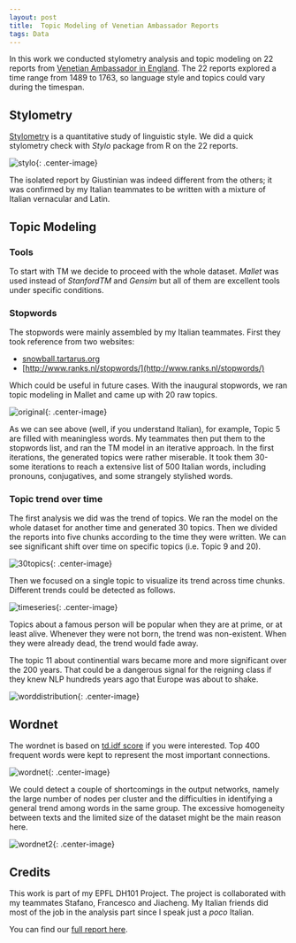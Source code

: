 ```yaml
---
layout: post
title:	Topic Modeling of Venetian Ambassador Reports
tags: Data
---
```


In this work we conducted stylometry analysis and topic modeling on 22 reports from [Venetian Ambassador in England](http://www.british-history.ac.uk/cal-state-papers/venice/vol1/cxxii-cxxix). The 22 reports explored a time range from 1489 to 1763, so language style and topics could vary during the timespan.

<!-- more -->

## Stylometry

[Stylometry](https://en.wikipedia.org/wiki/Stylometry) is a quantitative study of linguistic style. We did a quick stylometry check with *Stylo* package from R on the 22 reports. 

![stylo](http://veniceatlas.epfl.ch/wp-content/uploads/2016/03/DH_MDS_100_MFWs_Culled_0____001.png){: .center-image}

The isolated report by Giustinian was indeed different from the others; it was confirmed by my Italian teammates to be written with a mixture of Italian vernacular and Latin.


## Topic Modeling


### Tools

To start with TM we decide to proceed with the whole dataset. *Mallet* was used instead of *StanfordTM* and *Gensim* but all of them are excellent tools under specific conditions.

### Stopwords

The stopwords were mainly assembled by my Italian teammates. First they took reference from two websites:
- [snowball.tartarus.org](snowball.tartarus.org)
- [http://www.ranks.nl/stopwords/](http://www.ranks.nl/stopwords/)

Which could be useful in future cases. With the inaugural stopwords, we ran topic modeling in Mallet and came up with 20 raw topics.

![original](http://veniceatlas.epfl.ch/wp-content/uploads/2016/03/Immagine2.png){: .center-image}

As we can see above (well, if you understand Italian), for example, Topic 5 are filled with meaningless words. My teammates then put them to the stopwords list, and ran the TM model in an iterative approach. In the first iterations, the generated topics were rather miserable. It took them 30-some iterations to reach a extensive list of 500 Italian words, including pronouns, conjugatives, and some strangely stylished words.

### Topic trend over time


The first analysis we did was the trend of topics. We ran the model on the whole dataset for another time and generated 30 topics. Then we divided the reports into five chunks according to the time they were written. We can see significant shift over time on specific topics (i.e. Topic 9 and 20).

![30topics](http://veniceatlas.epfl.ch/wp-content/uploads/2016/06/AvarageProportion30.png){: .center-image}

Then we focused on a single topic to visualize its trend across time chunks. Different trends could be detected as follows.

![timeseries](http://veniceatlas.epfl.ch/wp-content/uploads/2016/06/Benchmark-grouped-for-Wpress.png){: .center-image}

Topics about a famous person will be popular when they are at prime, or at least alive. Whenever they were not born, the trend was non-existent. When they were already dead, the trend would fade away.

The topic 11 about continential wars became more and more significant over the 200 years. That could be a dangerous signal for the reigning class if they knew NLP hundreds years ago that Europe was about to shake.

![worddistribution](http://veniceatlas.epfl.ch/wp-content/uploads/2016/04/word-topic-distribution.jpg){: .center-image}

## Wordnet

The wordnet is based on [td.idf score](https://en.wikipedia.org/wiki/Tf%E2%80%93idf) if you were interested. Top 400 frequent words were kept to represent the most important connections.

![wordnet](http://veniceatlas.epfl.ch/wp-content/uploads/2016/06/graph-full-dataset.jpg){: .center-image}

We could detect a couple of shortcomings in the output networks, namely the large number of nodes per cluster and the difficulties in identifying a general trend among words in the same group. The excessive homogeneity between texts and the limited size of the dataset might be the main reason here.

![wordnet2](http://veniceatlas.epfl.ch/wp-content/uploads/2016/06/graph-first-interval.jpg){: .center-image}

## Credits

This work is part of my EPFL DH101 Project. The project is collaborated with my teammates Stafano, Francesco and Jiacheng. My Italian friends did most of the job in the analysis part since I speak just a *poco* Italian.


You can find our [full report here](http://veniceatlas.epfl.ch/topic-modeling-of-ambassadors-relations-from-england-final-report/).
